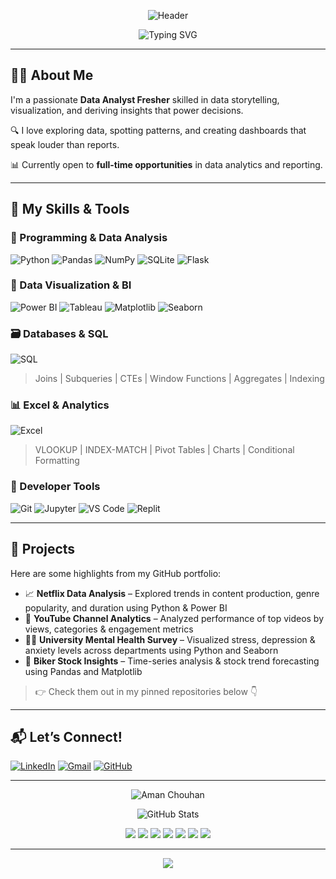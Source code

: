 <!-- Profile Header with Banner -->
<p align="center">
  <img src="https://capsule-render.vercel.app/api?type=waving&color=0E4D92&height=250&section=header&text=Hi%20There!%20I'm%20Aman%20Chouhan%20👋&fontSize=40&fontColor=ffffff" alt="Header" />
</p>

<p align="center">
  <img src="https://readme-typing-svg.herokuapp.com?font=Fira+Code&weight=500&size=24&pause=1000&color=5C6BC0&center=true&vCenter=true&width=600&lines=Data+Analyst+%7C+Python+%7C+Power+BI+%7C+SQL" alt="Typing SVG" />
</p>

---

## 👨‍💻 About Me
I'm a passionate **Data Analyst Fresher** skilled in data storytelling, visualization, and deriving insights that power decisions.

🔍 I love exploring data, spotting patterns, and creating dashboards that speak louder than reports.

📊 Currently open to **full-time opportunities** in data analytics and reporting.

---

## 🚀 My Skills & Tools

### 🐍 Programming & Data Analysis
![Python](https://img.shields.io/badge/-Python-3776AB?style=flat-square&logo=python&logoColor=white)
![Pandas](https://img.shields.io/badge/-Pandas-150458?style=flat-square&logo=pandas)
![NumPy](https://img.shields.io/badge/-NumPy-013243?style=flat-square&logo=numpy)
![SQLite](https://img.shields.io/badge/-SQLite-003B57?style=flat-square&logo=sqlite)
![Flask](https://img.shields.io/badge/-Flask-000000?style=flat-square&logo=flask)

### 🧮 Data Visualization & BI
![Power BI](https://img.shields.io/badge/-Power%20BI-F2C811?style=flat-square&logo=powerbi&logoColor=black)
![Tableau](https://img.shields.io/badge/-Tableau-E97627?style=flat-square&logo=tableau)
![Matplotlib](https://img.shields.io/badge/-Matplotlib-11557C?style=flat-square)
![Seaborn](https://img.shields.io/badge/-Seaborn-22374D?style=flat-square)

### 🗃️ Databases & SQL
![SQL](https://img.shields.io/badge/-SQL-4479A1?style=flat-square&logo=postgresql&logoColor=white)
> Joins | Subqueries | CTEs | Window Functions | Aggregates | Indexing

### 📊 Excel & Analytics
![Excel](https://img.shields.io/badge/-Excel-217346?style=flat-square&logo=microsoft-excel&logoColor=white)

> VLOOKUP | INDEX-MATCH | Pivot Tables | Charts | Conditional Formatting

### 🧰 Developer Tools
![Git](https://img.shields.io/badge/-Git-F05032?style=flat-square&logo=git&logoColor=white)
![Jupyter](https://img.shields.io/badge/-Jupyter-F37726?style=flat-square&logo=jupyter&logoColor=white)
![VS Code](https://img.shields.io/badge/-VS%20Code-007ACC?style=flat-square&logo=visual-studio-code&logoColor=white)
![Replit](https://img.shields.io/badge/-Replit-667881?style=flat-square&logo=replit)

---

## 🧠 Projects

Here are some highlights from my GitHub portfolio:

- 📈 **Netflix Data Analysis** – Explored trends in content production, genre popularity, and duration using Python & Power BI
- 🎥 **YouTube Channel Analytics** – Analyzed performance of top videos by views, categories & engagement metrics
- 🧑‍🎓 **University Mental Health Survey** – Visualized stress, depression & anxiety levels across departments using Python and Seaborn
- 🚴 **Biker Stock Insights** – Time-series analysis & stock trend forecasting using Pandas and Matplotlib

> 👉 Check them out in my pinned repositories below 👇

---

## 📬 Let’s Connect!

[![LinkedIn](https://img.shields.io/badge/-LinkedIn-0077B5?style=flat-square&logo=linkedin&logoColor=white)](https://www.linkedin.com/in/amanchouhan27/)
[![Gmail](https://img.shields.io/badge/-Email-D14836?style=flat-square&logo=gmail&logoColor=white)](mailto:amanchouhan2708@gmail.com)
[![GitHub](https://img.shields.io/badge/-GitHub-181717?style=flat-square&logo=github)](https://github.com/Amanchouhan2708)

---

<p align="center">
  <img src="https://komarev.com/ghpvc/?username=Amanchouhan2708&label=Profile%20Views&color=0e75b6&style=flat" alt="Aman Chouhan" />
</p>

<p align="center">
  <img src="https://github-readme-stats.vercel.app/api?username=Amanchouhan2708&show_icons=true&theme=gruvbox" alt="GitHub Stats" />
</p>

<p align="center">
  <img src="https://img.shields.io/badge/Python-90%25-brightgreen?style=for-the-badge&logo=python&logoColor=white" />
  <img src="https://img.shields.io/badge/SQL-85%25-blue?style=for-the-badge&logo=postgresql&logoColor=white" />
  <img src="https://img.shields.io/badge/Pandas-80%25-yellow?style=for-the-badge&logo=pandas&logoColor=black" />
  <img src="https://img.shields.io/badge/Matplotlib-75%25-orange?style=for-the-badge&logo=plotly&logoColor=white" />
  <img src="https://img.shields.io/badge/Seaborn-78%25-purple?style=for-the-badge&logo=plotly&logoColor=white" />
  <img src="https://img.shields.io/badge/Excel-85%25-success?style=for-the-badge&logo=microsoft-excel&logoColor=white" />
  <img src="https://img.shields.io/badge/PowerBI-80%25-gold?style=for-the-badge&logo=powerbi&logoColor=black" />
</p>


---

<p align="center">
  <img src="https://capsule-render.vercel.app/api?type=waving&color=0E4D92&height=120&section=footer"/>
</p>

